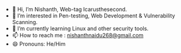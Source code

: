- 👋 Hi, I’m Nishanth, Web-tag Icarusthesecond.
- 👀 I’m interested in Pen-testing, Web Development & Vulnerability Scanning.
- 🌱 I’m currently learning Linux and other security tools.
- 📫 How to reach me : nishanthnaidu268@gmail.com
- 😄 Pronouns: He/Him

<!---
Icarusthesecond/Icarusthesecond is a ✨ special ✨ repository because its `README.md` (this file) appears on your GitHub profile.
You can click the Preview link to take a look at your changes.
--->

